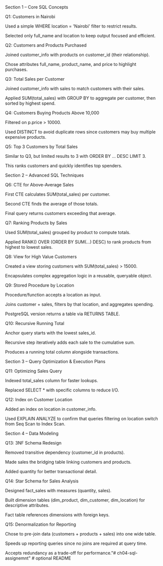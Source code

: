 Section 1 – Core SQL Concepts

Q1: Customers in Nairobi

Used a simple WHERE location = 'Nairobi' filter to restrict results.

Selected only full_name and location to keep output focused and efficient.

Q2: Customers and Products Purchased

Joined customer_info with products on customer_id (their relationship).

Chose attributes full_name, product_name, and price to highlight purchases.

Q3: Total Sales per Customer

Joined customer_info with sales to match customers with their sales.

Applied SUM(total_sales) with GROUP BY to aggregate per customer, then sorted by highest spend.

Q4: Customers Buying Products Above 10,000

Filtered on p.price > 10000.

Used DISTINCT to avoid duplicate rows since customers may buy multiple expensive products.

Q5: Top 3 Customers by Total Sales

Similar to Q3, but limited results to 3 with ORDER BY ... DESC LIMIT 3.

This ranks customers and quickly identifies top spenders.

Section 2 – Advanced SQL Techniques

Q6: CTE for Above-Average Sales

First CTE calculates SUM(total_sales) per customer.

Second CTE finds the average of those totals.

Final query returns customers exceeding that average.

Q7: Ranking Products by Sales

Used SUM(total_sales) grouped by product to compute totals.

Applied RANK() OVER (ORDER BY SUM(...) DESC) to rank products from highest to lowest sales.

Q8: View for High Value Customers

Created a view storing customers with SUM(total_sales) > 15000.

Encapsulates complex aggregation logic in a reusable, queryable object.

Q9: Stored Procedure by Location

Procedure/function accepts a location as input.

Joins customer + sales, filters by that location, and aggregates spending.

PostgreSQL version returns a table via RETURNS TABLE.

Q10: Recursive Running Total

Anchor query starts with the lowest sales_id.

Recursive step iteratively adds each sale to the cumulative sum.

Produces a running total column alongside transactions.

Section 3 – Query Optimization & Execution Plans

Q11: Optimizing Sales Query

Indexed total_sales column for faster lookups.

Replaced SELECT * with specific columns to reduce I/O.

Q12: Index on Customer Location

Added an index on location in customer_info.

Used EXPLAIN ANALYZE to confirm that queries filtering on location switch from Seq Scan to Index Scan.

Section 4 – Data Modeling

Q13: 3NF Schema Redesign

Removed transitive dependency (customer_id in products).

Made sales the bridging table linking customers and products.

Added quantity for better transactional detail.

Q14: Star Schema for Sales Analysis

Designed fact_sales with measures (quantity, sales).

Built dimension tables (dim_product, dim_customer, dim_location) for descriptive attributes.

Fact table references dimensions with foreign keys.

Q15: Denormalization for Reporting

Chose to pre-join data (customers + products + sales) into one wide table.

Speeds up reporting queries since no joins are required at query time.

Accepts redundancy as a trade-off for performance."# ch04-sql-assignemnt"      # optional README
